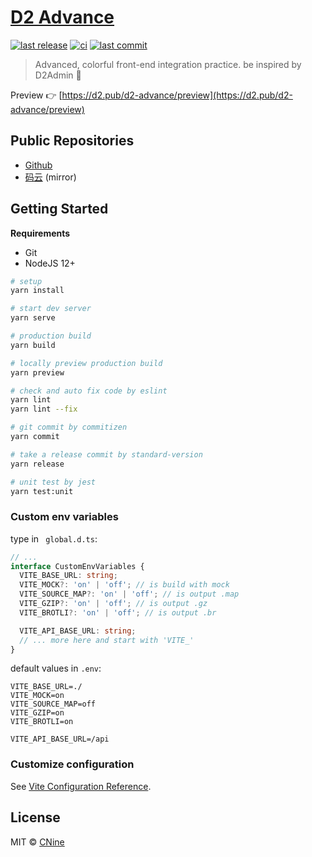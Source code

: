 # [D2 Advance](https://github.com/d2-projects/d2-advance)

[![last release](https://img.shields.io/github/v/release/d2-projects/d2-advance?style=flat-square)](https://github.com/d2-projects/d2-advance/releases)
[![ci](https://img.shields.io/github/workflow/status/d2-projects/d2-advance/Release%20pipeline?logo=github&style=flat-square)](https://github.com/d2-projects/d2-advance/actions)
[![last commit](https://img.shields.io/github/last-commit/d2-projects/d2-advance?logo=git&logoColor=white&style=flat-square)](https://github.com/d2-projects/d2-advance/commits/master)

> Advanced, colorful front-end integration practice. be inspired by D2Admin 🧗

Preview 👉 [https://d2.pub/d2-advance/preview](https://d2.pub/d2-advance/preview)

## Public Repositories

*   [Github](https://gitee.com/d2-projects/d2-advance)
*   [码云](https://gitee.com/d2-projects/d2-advance) (mirror)

## Getting Started

**Requirements**

-   Git
-   NodeJS 12+

``` bash
# setup
yarn install

# start dev server
yarn serve

# production build
yarn build

# locally preview production build
yarn preview

# check and auto fix code by eslint
yarn lint
yarn lint --fix

# git commit by commitizen
yarn commit

# take a release commit by standard-version
yarn release

# unit test by jest
yarn test:unit
```

### Custom env variables

type in ` global.d.ts`:

``` ts
// ...
interface CustomEnvVariables {
  VITE_BASE_URL: string;
  VITE_MOCK?: 'on' | 'off'; // is build with mock
  VITE_SOURCE_MAP?: 'on' | 'off'; // is output .map
  VITE_GZIP?: 'on' | 'off'; // is output .gz
  VITE_BROTLI?: 'on' | 'off'; // is output .br

  VITE_API_BASE_URL: string;
  // ... more here and start with 'VITE_'
}
```

default values in `.env`:

```
VITE_BASE_URL=./
VITE_MOCK=on
VITE_SOURCE_MAP=off
VITE_GZIP=on
VITE_BROTLI=on

VITE_API_BASE_URL=/api
```

### Customize configuration
See [Vite Configuration Reference](https://vitejs.dev/config/).

## License

MIT © [CNine](https://github.com/Aysnine/)
